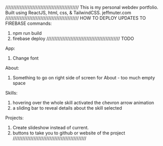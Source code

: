 //////////////////////////////////////////////
This is my personal webdev portfolio. Built using ReactJS, html, css, & TailwindCSS.
jeffmuter.com
//////////////////////////////////////////////
HOW TO DEPLOY UPDATES TO FIREBASE
commands:

1. npm run build
2. firebase deploy
   //////////////////////////////////////////////
   TODO

App:

1. Change font

About:

1. Something to go on right side of screen for About - too much empty space

Skills:

1. hovering over the whole skill activated the chevron arrow animation
2. a sliding bar to reveal details about the skill selected

Projects:

1. Create slideshow instead of current.
2. buttons to take you to github or website of the project
   //////////////////////////////////////////////
